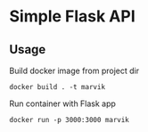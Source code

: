 # Simple Flask API

## Usage

Build docker image from project dir
```
docker build . -t marvik
```

Run container with Flask app 
```
docker run -p 3000:3000 marvik
```
